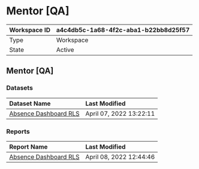 



# Mentor [QA]

|Workspace ID|a4c4db5c-1a68-4f2c-aba1-b22bb8d25f57|
| :--- | :--- |
|Type|Workspace|
|State|Active|

## Mentor [QA]

### Datasets

|Dataset Name|Last Modified|
| :--- | :--- |
|[Absence Dashboard RLS](../Datasets/Absence-Dashboard-RLS.md)|April 07, 2022 13:22:11|

### Reports

|Report Name|Last Modified|
| :--- | :--- |
|[Absence Dashboard RLS](../Reports/Absence-Dashboard-RLS.md)|April 08, 2022 12:44:46|
